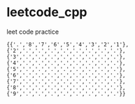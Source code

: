 # leetcode_cpp
leet code practice


    {{'.','8','7','6','5','4','3','2','1'},{'2','.','.','.','.','.','.','.','.'},{'3','.','.','.','.','.','.','.','.'},{'4','.','.','.','.','.','.','.','.'},{'5','.','.','.','.','.','.','.','.'},{'6','.','.','.','.','.','.','.','.'},{'7','.','.','.','.','.','.','.','.'},{'8','.','.','.','.','.','.','.','.'},{'9','.','.','.','.','.','.','.','.'}}
